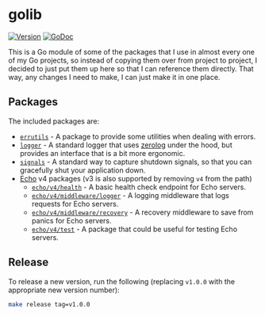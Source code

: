 # golib

[![Version](https://img.shields.io/badge/version-v0.2.1-green.svg)](https://github.com/robinjoseph08/golib/tags)
[![GoDoc](https://pkg.go.dev/badge/github.com/robinjoseph08/golib)](https://pkg.go.dev/github.com/robinjoseph08/golib)

This is a Go module of some of the packages that I use in almost every one of my Go projects, so instead of copying them
over from project to project, I decided to just put them up here so that I can reference them directly. That way, any
changes I need to make, I can just make it in one place.

## Packages

The included packages are:

- [`errutils`](./errutils) - A package to provide some utilities when dealing with errors.
- [`logger`](./logger) - A standard logger that uses [zerolog](https://github.com/rs/zerolog) under the hood, but
  provides an interface that is a bit more ergonomic.
- [`signals`](./signals) - A standard way to capture shutdown signals, so that you can gracefully shut your application
  down.
- [Echo](https://echo.labstack.com/) v4 packages (v3 is also supported by removing `v4` from the path)
  - [`echo/v4/health`](./echo/v4/health) - A basic health check endpoint for Echo servers.
  - [`echo/v4/middleware/logger`](./echo/v4/middleware/logger) - A logging middleware that logs requests for Echo
    servers.
  - [`echo/v4/middleware/recovery`](./echo/v4/middleware/recovery) - A recovery middleware to save from panics for Echo
    servers.
  - [`echo/v4/test`](./echo/v4/test) - A package that could be useful for testing Echo servers.

## Release

To release a new version, run the following (replacing `v1.0.0` with the appropriate new version number):

```sh
make release tag=v1.0.0
```
